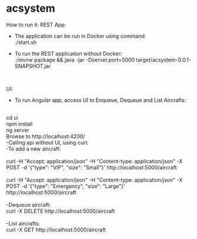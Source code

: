 # acsystem


How to run it:
REST App:
- The application can be run in Docker using command: </br> 
./start.sh 


- To run the REST application without Docker: </br>
./mvnw package && java -jar  -Dserver.port=5000  target/acsystem-0.0.1-SNAPSHOT.jar

</br> 

UI:
- To run Angular app, access UI to Enqueue, Dequeue and List Aircrafts:
</br> 
cd ui  
</br>
npm install
</br>
ng server
</br> 
Browse to http://localhost:4200/

</br> 
-Calling api without UI, using curl:
</br> 
-To add a new aircraft:
</br>
</br>
curl -H "Accept: application/json" -H "Content-type: application/json" -X POST -d '{"type": "VIP", "size": "Small"}' http://localhost:5000/aircraft
</br>
</br>
curl -H "Accept: application/json" -H "Content-type: application/json" -X POST -d '{"type": "Emergency", "size": "Large"}' http://localhost:5000/aircraft

</br>
</br>
-Dequeue aircraft:
</br>
curl  -X DELETE http://localhost:5000/aircraft

</br>
</br>
-List aircrafts:
</br>
curl  -X GET  http://localhost:5000/aircraft
